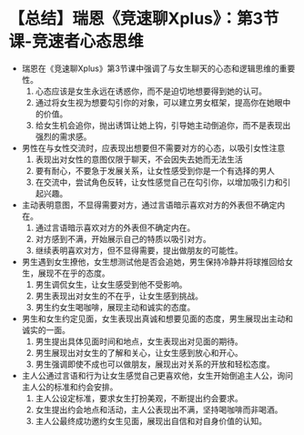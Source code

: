 # 【总结】瑞恩《竞速聊Xplus》：第3节课-竞速者心态思维

-   瑞恩在《竞速聊Xplus》第3节课中强调了与女生聊天的心态和逻辑思维的重要性。
    1.  心态应该是女生永远在诱惑你，而不是迫切地想要得到她的认可。
    2.  通过将女生视为想要勾引你的对象，可以建立男女框架，提高你在她眼中的价值。
    3.  给女生机会追你，抛出诱饵让她上钩，引导她主动倒追你，而不是表现出强烈的需求感。
-   男性在与女性交流时，应表现出想要但不需要对方的心态，以吸引女性注意
    1.  表现出对女性的意图仅限于聊天，不会因失去她而无法生活
    2.  要有耐心，不要急于发展关系，让女性感受到你是一个有选择的男人
    3.  在交流中，尝试角色反转，让女性感觉自己在勾引你，以增加吸引力和引起兴趣。
-   主动表明意图，不显得需要对方，通过言语暗示喜欢对方的外表但不确定内在。
    1.  通过言语暗示喜欢对方的外表但不确定内在。
    2.  对方感到不满，开始展示自己的特质以吸引对方。
    3.  继续表明喜欢对方，但不显得需要，提出做朋友的可能性。
-   男生遇到女生撩他，女生想测试他是否会追她，男生保持冷静并将球推回给女生，展现不在乎的态度。
    1.  男生调侃女生，让女生感受到他不受影响。
    2.  男生表现出对女生的不在乎，让女生感到挑战。
    3.  男生约女生喝咖啡，展现主动和诚实的态度。
-   男生和女生约定见面，女生表现出真诚和想要见面的态度，男生展现出主动和诚实的一面。
    1.  男生提出具体见面时间和地点，女生表现出对见面的期待。
    2.  男生展现出对女生的了解和关心，让女生感到放心和开心。
    3.  男生强调即使不成也可以做朋友，展现出对关系的开放和轻松态度。
-   主人公通过言语和行为让女生感觉自己更喜欢他，女生开始倒追主人公，询问主人公的标准和约会安排。
    1.  主人公设定标准，要求女生打扮美观，不断提出约会要求。
    2.  女生提出约会地点和活动，主人公表现出不满，坚持喝咖啡而非喝酒。
    3.  主人公最终成功邀约女生见面，展现出自信和对自身价值的认知。